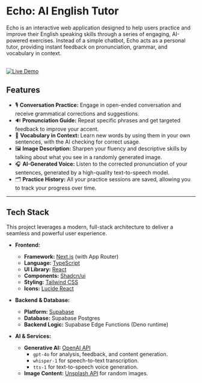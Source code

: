 # Echo: AI English Tutor 

Echo is an interactive web application designed to help users practice and improve their English speaking skills through a series of engaging, AI-powered exercises. Instead of a simple chatbot, Echo acts as a personal tutor, providing instant feedback on pronunciation, grammar, and vocabulary in context.

<br>

<a href="https://echo-english-three.vercel.app/" target="_blank" rel="noopener noreferrer">
  <img src="https://img.shields.io/badge/Visit-Live_Demo-000000?style=for-the-badge&logo=vercel&logoColor=white" alt="Live Demo">
</a>

## Features

* 🎙️ **Conversation Practice:** Engage in open-ended conversation and receive grammatical corrections and suggestions.
* 🔊 **Pronunciation Guide:** Repeat specific phrases and get targeted feedback to improve your accent.
* 📖 **Vocabulary in Context:** Learn new words by using them in your own sentences, with the AI checking for correct usage.
* 🖼️ **Image Description:** Sharpen your fluency and descriptive skills by talking about what you see in a randomly generated image.
* 🎧 **AI-Generated Voice:** Listen to the corrected pronunciation of your sentences, generated by a high-quality text-to-speech model.
* 🗂️ **Practice History:** All your practice sessions are saved, allowing you to track your progress over time.

---

## Tech Stack

This project leverages a modern, full-stack architecture to deliver a seamless and powerful user experience.

* **Frontend:**
    * **Framework:** [Next.js](https://nextjs.org/) (with App Router)
    * **Language:** [TypeScript](https://www.typescriptlang.org/)
    * **UI Library:** [React](https://reactjs.org/)
    * **Components:** [Shadcn/ui](https://ui.shadcn.com/)
    * **Styling:** [Tailwind CSS](https://tailwindcss.com/)
    * **Icons:** [Lucide React](https://lucide.dev/)

* **Backend & Database:**
    * **Platform:** [Supabase](https://supabase.com/)
    * **Database:** Supabase Postgres
    * **Backend Logic:** Supabase Edge Functions (Deno runtime)

* **AI & Services:**
    * **Generative AI:** [OpenAI API](https://openai.com/)
        * `gpt-4o` for analysis, feedback, and content generation.
        * `whisper-1` for speech-to-text transcription.
        * `tts-1` for text-to-speech voice generation.
    * **Image Content:** [Unsplash API](https://unsplash.com/developers) for random images.